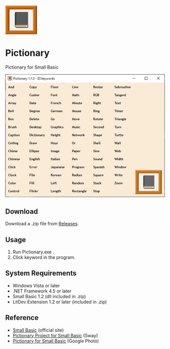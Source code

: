 ![icon](img/PictionaryIcon.png)

# Pictionary
Pictionary for Small Basic

![Pictionary](img/Pictionary1.1.0.png)

## Download
Download a .zip file from [Releases](https://github.com/nonkitMac/Pictionary/releases).

## Usage
1. Run Pictionary.exe .
1. Click keyword in the program.

## System Requirements
- Windows Vista or later
- .NET Framework 4.5 or later
- Small Basic 1.2 (dll included in .zip)
- LitDev Extension 1.2 or later (included in .zip)

## Reference
- [Small Basic](https://smallbasic-publicwebsite.azurewebsites.net/) (official site)
- [Pictionary Project for Small Basic](https://sway.com/gIdC8unQibvltFHq?ref=Link) (Sway)
- [Pictionary for Small Basic](https://goo.gl/photos/vkJocXXbd1pyGMMk8) (Google Photo)
